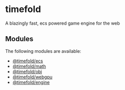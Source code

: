 # timefold
A blazingly fast, ecs powered game engine for the web

## Modules

The following modules are available:

- [@timefold/ecs](./packages/ecs/README.md)
- [@timefold/math](./packages/math/README.md)
- [@timefold/obj](./packages/obj/README.md)
- [@timefold/webgpu](./packages/webgpu/README.md)
- [@timefold/engine](./packages/engine/README.md)